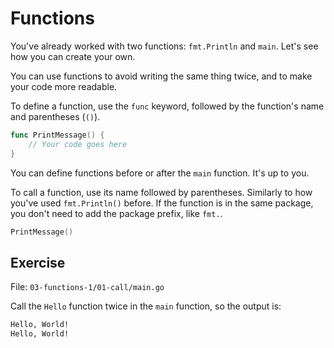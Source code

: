# Functions

You've already worked with two functions: `fmt.Println` and `main`.
Let's see how you can create your own.

You can use functions to avoid writing the same thing twice,
and to make your code more readable.

To define a function, use the `func` keyword, followed by the function's name and parentheses (`()`).

```go
func PrintMessage() {
	// Your code goes here
}
```

You can define functions before or after the `main` function. It's up to you.

To call a function, use its name followed by parentheses. Similarly to how you've used `fmt.Println()` before.
If the function is in the same package, you don't need to add the package prefix, like `fmt.`.

```go
PrintMessage()
```

## Exercise

File: `03-functions-1/01-call/main.go`

Call the `Hello` function twice in the `main` function, so the output is:

```bash
Hello, World!
Hello, World!
```
